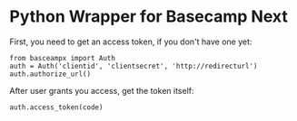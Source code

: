 Python Wrapper for Basecamp Next
================================

First, you need to get an access token, if you don't have one yet:

    from basceampx import Auth
    auth = Auth('clientid', 'clientsecret', 'http://redirecturl')
    auth.authorize_url()

After user grants you access, get the token itself:

    auth.access_token(code)

